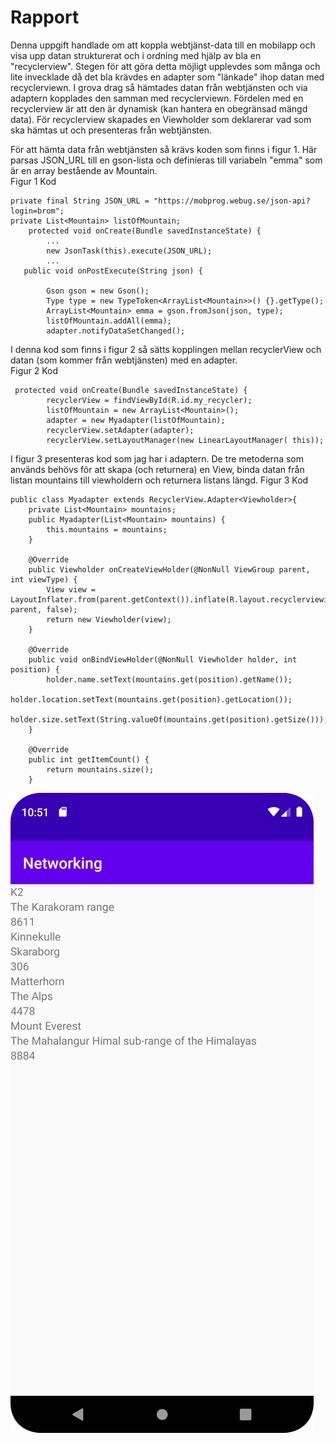 
# Rapport

Denna uppgift handlade om att koppla webtjänst-data till en mobilapp och visa upp datan strukturerat och i ordning med hjälp av bla en "recyclerview".
Stegen för att göra detta möjligt upplevdes som många och lite invecklade då det bla krävdes en adapter som "länkade" ihop datan med recyclerviewn.
I grova drag så hämtades datan från webtjänsten och via adaptern kopplades den samman med recyclerviewn. Fördelen med en recyclerview är att 
den är dynamisk (kan hantera en obegränsad mängd data). 
För recyclerview skapades en Viewholder som deklarerar vad som ska hämtas ut och presenteras från webtjänsten.


För att hämta data från webtjänsten så krävs koden som finns i figur 1. 
Här parsas JSON_URL till en gson-lista och definieras till variabeln "emma" som är en array bestående av Mountain.    
Figur 1 Kod
```
private final String JSON_URL = "https://mobprog.webug.se/json-api?login=brom";
private List<Mountain> listOfMountain;
    protected void onCreate(Bundle savedInstanceState) {
        ...
        new JsonTask(this).execute(JSON_URL);
        ...
   public void onPostExecute(String json) {

        Gson gson = new Gson();
        Type type = new TypeToken<ArrayList<Mountain>>() {}.getType();
        ArrayList<Mountain> emma = gson.fromJson(json, type);
        listOfMountain.addAll(emma);
        adapter.notifyDataSetChanged();
```


I denna kod som finns i figur 2 så sätts kopplingen mellan recyclerView och datan (som kommer från webtjänsten) med en adapter.  
Figur 2 Kod
```
 protected void onCreate(Bundle savedInstanceState) {
        recyclerView = findViewById(R.id.my_recycler);
        listOfMountain = new ArrayList<Mountain>();
        adapter = new Myadapter(listOfMountain);
        recyclerView.setAdapter(adapter);
        recyclerView.setLayoutManager(new LinearLayoutManager( this));
```

I figur 3 presenteras kod som jag har i adaptern. De tre metoderna som används behövs för att skapa (och returnera) en View, binda datan från listan mountains till viewholdern och returnera listans längd.
Figur 3 Kod
```
public class Myadapter extends RecyclerView.Adapter<Viewholder>{
    private List<Mountain> mountains;
    public Myadapter(List<Mountain> mountains) {
        this.mountains = mountains;
    }

    @Override
    public Viewholder onCreateViewHolder(@NonNull ViewGroup parent, int viewType) {
        View view = LayoutInflater.from(parent.getContext()).inflate(R.layout.recyclerviewitem, parent, false);
        return new Viewholder(view);
    }

    @Override
    public void onBindViewHolder(@NonNull Viewholder holder, int position) {
        holder.name.setText(mountains.get(position).getName());
        holder.location.setText(mountains.get(position).getLocation());
        holder.size.setText(String.valueOf(mountains.get(position).getSize()));
    }

    @Override
    public int getItemCount() {
        return mountains.size();
    }
```



![](Screenshot.png)


